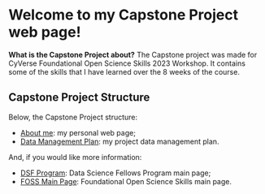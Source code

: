 # Welcome to my Capstone Project web page!

**What is the Capstone Project about?**
The Capstone project was made for CyVerse Foundational Open Science Skills 2023 Workshop. It contains some of the skills that I have learned over the 8 weeks of the course.

## Capstone Project Structure
Below, the Capstone Project structure:

- [About me](https://merlinis12.github.io/merlinisimona.github.io/): my personal web page;
- [Data Management Plan](https://merlinis12.github.io/foss-Capstone-Project/Data_Management_Plan/): my project data management plan.

And, if you would like more information:

- [DSF Program](https://datascience.arizona.edu/education/data-science-fellows): Data Science Fellows Program main page;
- [FOSS Main Page](https://foss.cyverse.org/): Foundational Open Science Skills main page.
